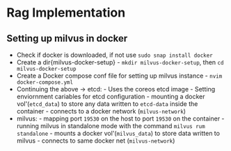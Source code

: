 # Rag Implementation

 ## Setting up milvus in docker
  - Check if docker is downloaded, if not use `sudo snap install docker`
  - Create a dir{milvus-docker-setup} - `mkdir milvus-docker-setup`, then `cd milvus-docker-setup`
  - Create a Docker compose conf file for setting up milvus instance - `nvim docker-compose.yml`
  - Continuing the above -> etcd:
                                - Uses the coreos etcd image
                                - Setting enviornment cariables for etcd configuration
                                - mounting a docker vol'(`etcd_data`) to store any data written to `etcd-data` inside the container
                                - connects to a docker network (`milvus-network`)
  - milvus:
        - mapping port `19530` on the host to port `19530` on the container
        - running milvus in standalone mode with the command `milvus rum standalone`
        - mounts a docker vol'(`milvus_data`) to store data written to milvus 
        - connects to same docker net (`milvus-network`)
                            
